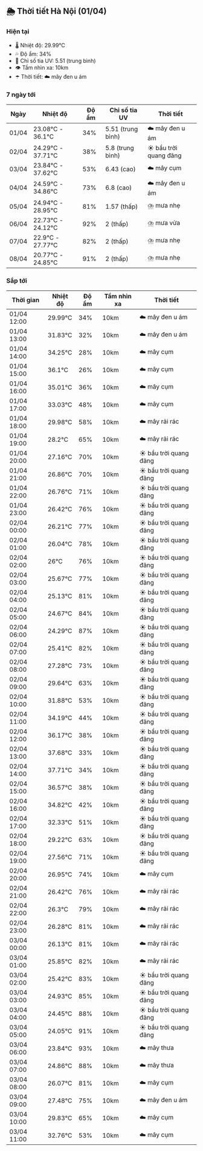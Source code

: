 ## 🌦️ Thời tiết Hà Nội (01/04)

### Hiện tại

- 🌡️ Nhiệt độ: 29.99℃
- 💦 Độ ẩm: 34%
- 🌟 Chỉ số tia UV: 5.51 (trung bình)
- 👁️ Tầm nhìn xa: 10km
- ☂️ Thời tiết: ☁️ mây đen u ám

### 7 ngày tới

| Ngày | Nhiệt độ | Độ ẩm | Chỉ số tia UV | Thời tiết |
| --- | --- | --- | --- | --- |
| 01/04 | 23.08℃ - 36.1℃ | 34% | 5.51 (trung bình) | ☁️ mây đen u ám |
| 02/04 | 24.29℃ - 37.71℃ | 38% | 5.8 (trung bình) | ☀️ bầu trời quang đãng |
| 03/04 | 23.84℃ - 37.62℃ | 53% | 6.43 (cao) | ☁️ mây cụm |
| 04/04 | 24.59℃ - 34.86℃ | 73% | 6.8 (cao) | ☁️ mây đen u ám |
| 05/04 | 24.94℃ - 28.95℃ | 81% | 1.57 (thấp) | ⛈️ mưa nhẹ |
| 06/04 | 22.73℃ - 24.12℃ | 92% | 2 (thấp) | ⛈️ mưa vừa |
| 07/04 | 22.9℃ - 27.77℃ | 82% | 2 (thấp) | ⛈️ mưa nhẹ |
| 08/04 | 20.77℃ - 24.85℃ | 91% | 2 (thấp) | ⛈️ mưa nhẹ |

### Sắp tới

| Thời gian | Nhiệt độ | Độ ẩm | Tầm nhìn xa | Thời tiết |
| --- | --- | --- | --- | --- |
| 01/04 12:00 | 29.99℃ | 34% | 10km | ☁️ mây đen u ám |
| 01/04 13:00 | 31.83℃ | 32% | 10km | ☁️ mây đen u ám |
| 01/04 14:00 | 34.25℃ | 28% | 10km | ☁️ mây cụm |
| 01/04 15:00 | 36.1℃ | 26% | 10km | ☁️ mây cụm |
| 01/04 16:00 | 35.01℃ | 36% | 10km | ☁️ mây cụm |
| 01/04 17:00 | 33.03℃ | 48% | 10km | ☁️ mây cụm |
| 01/04 18:00 | 29.98℃ | 58% | 10km | ☁️ mây rải rác |
| 01/04 19:00 | 28.2℃ | 65% | 10km | ☁️ mây rải rác |
| 01/04 20:00 | 27.16℃ | 70% | 10km | ☀️ bầu trời quang đãng |
| 01/04 21:00 | 26.86℃ | 70% | 10km | ☀️ bầu trời quang đãng |
| 01/04 22:00 | 26.76℃ | 71% | 10km | ☀️ bầu trời quang đãng |
| 01/04 23:00 | 26.42℃ | 76% | 10km | ☀️ bầu trời quang đãng |
| 02/04 00:00 | 26.21℃ | 77% | 10km | ☀️ bầu trời quang đãng |
| 02/04 01:00 | 26.04℃ | 78% | 10km | ☀️ bầu trời quang đãng |
| 02/04 02:00 | 26℃ | 76% | 10km | ☀️ bầu trời quang đãng |
| 02/04 03:00 | 25.67℃ | 77% | 10km | ☀️ bầu trời quang đãng |
| 02/04 04:00 | 25.13℃ | 81% | 10km | ☀️ bầu trời quang đãng |
| 02/04 05:00 | 24.67℃ | 84% | 10km | ☀️ bầu trời quang đãng |
| 02/04 06:00 | 24.29℃ | 87% | 10km | ☀️ bầu trời quang đãng |
| 02/04 07:00 | 25.41℃ | 82% | 10km | ☀️ bầu trời quang đãng |
| 02/04 08:00 | 27.28℃ | 73% | 10km | ☀️ bầu trời quang đãng |
| 02/04 09:00 | 29.64℃ | 63% | 10km | ☀️ bầu trời quang đãng |
| 02/04 10:00 | 31.88℃ | 53% | 10km | ☀️ bầu trời quang đãng |
| 02/04 11:00 | 34.19℃ | 44% | 10km | ☀️ bầu trời quang đãng |
| 02/04 12:00 | 36.17℃ | 38% | 10km | ☀️ bầu trời quang đãng |
| 02/04 13:00 | 37.68℃ | 33% | 10km | ☀️ bầu trời quang đãng |
| 02/04 14:00 | 37.71℃ | 34% | 10km | ☀️ bầu trời quang đãng |
| 02/04 15:00 | 36.57℃ | 38% | 10km | ☀️ bầu trời quang đãng |
| 02/04 16:00 | 34.82℃ | 42% | 10km | ☀️ bầu trời quang đãng |
| 02/04 17:00 | 32.33℃ | 51% | 10km | ☀️ bầu trời quang đãng |
| 02/04 18:00 | 29.22℃ | 63% | 10km | ☀️ bầu trời quang đãng |
| 02/04 19:00 | 27.56℃ | 71% | 10km | ☀️ bầu trời quang đãng |
| 02/04 20:00 | 26.95℃ | 74% | 10km | ☁️ mây cụm |
| 02/04 21:00 | 26.42℃ | 76% | 10km | ☁️ mây rải rác |
| 02/04 22:00 | 26.3℃ | 79% | 10km | ☁️ mây rải rác |
| 02/04 23:00 | 26.28℃ | 81% | 10km | ☁️ mây rải rác |
| 03/04 00:00 | 26.13℃ | 81% | 10km | ☁️ mây rải rác |
| 03/04 01:00 | 25.85℃ | 82% | 10km | ☁️ mây rải rác |
| 03/04 02:00 | 25.42℃ | 83% | 10km | ☀️ bầu trời quang đãng |
| 03/04 03:00 | 24.93℃ | 85% | 10km | ☀️ bầu trời quang đãng |
| 03/04 04:00 | 24.45℃ | 88% | 10km | ☀️ bầu trời quang đãng |
| 03/04 05:00 | 24.05℃ | 91% | 10km | ☀️ bầu trời quang đãng |
| 03/04 06:00 | 23.84℃ | 93% | 10km | ☁️ mây thưa |
| 03/04 07:00 | 24.86℃ | 88% | 10km | ☁️ mây thưa |
| 03/04 08:00 | 26.07℃ | 81% | 10km | ☁️ mây cụm |
| 03/04 09:00 | 27.48℃ | 75% | 10km | ☁️ mây đen u ám |
| 03/04 10:00 | 29.83℃ | 65% | 10km | ☁️ mây cụm |
| 03/04 11:00 | 32.76℃ | 53% | 10km | ☁️ mây cụm |
